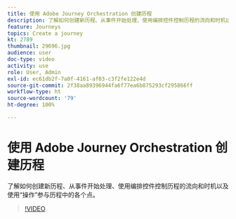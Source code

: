 ```yaml
---
title: 使用 Adobe Journey Orchestration 创建历程
description: 了解如何创建新历程、从事件开始处理、使用编排控件控制历程的流向和时机以及使用“操作”参与历程中的各个阶段。
feature: Journeys
topics: Create a journey
kt: 2789
thumbnail: 29696.jpg
audience: user
doc-type: video
activity: use
role: User, Admin
exl-id: ec61db2f-7a0f-4161-af03-c3f2fe122e4d
source-git-commit: 2f38aa89396944fa6f77ea6b875293cf295866ff
workflow-type: ht
source-wordcount: '79'
ht-degree: 100%

---
```



# 使用 Adobe Journey Orchestration 创建历程

了解如何创建新历程、从事件开始处理、使用编排控件控制历程的流向和时机以及使用“操作”参与历程中的各个点。

>[!VIDEO](https://video.tv.adobe.com/v/29696?quality=12)

